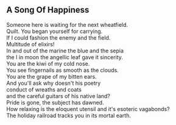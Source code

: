 A Song Of Happiness
-------------------
Someone here is waiting for the next wheatfield.  
Quilt. You began yourself for carrying.  
If I could fashion the enemy and the field.  
Multitude of elixirs!  
In and out of the marine the blue and the sepia  
the I in moon the angellic leaf gave it sincerity.  
You are the kiwi of my cold nose.  
You see fingernails as smooth as the clouds.  
You are the grape of my bitten ears.  
And you'll ask why doesn't his poetry  
conduct of wreaths and coats  
and the careful guitars of his native land?  
Pride is gone, the subject has dawned.  
How relaxing is the eloquent utensil and it's esoteric vagabonds?  
The holiday railroad tracks you in its mortal earth.  
